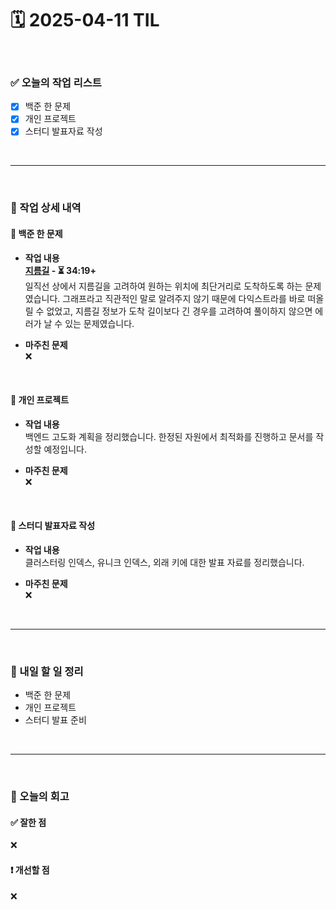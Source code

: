 # 🗓️ 2025-04-11 TIL

<br>

### ✅ 오늘의 작업 리스트  
- [x] 백준 한 문제
- [x] 개인 프로젝트
- [x] 스터디 발표자료 작성

<br>

---

<br>

### 📌 작업 상세 내역  

#### 🔹 백준 한 문제
- **작업 내용**<br>
**[지름길](https://www.acmicpc.net/problem/1446) - ⏳ 34:19+**<br>
일직선 상에서 지름길을 고려하여 원하는 위치에 최단거리로 도착하도록 하는 문제였습니다.
그래프라고 직관적인 말로 알려주지 않기 때문에 다익스트라를 바로 떠올릴 수 없었고, 지름길 정보가 도착 길이보다 긴 경우를 고려하여 풀이하지 않으면 에러가 날 수 있는 문제였습니다.

- **마주친 문제**<br>
❌

<br>

#### 🔹 개인 프로젝트
- **작업 내용**<br>
백엔드 고도화 계획을 정리했습니다. 한정된 자원에서 최적화를 진행하고 문서를 작성할 예정입니다.

- **마주친 문제**<br>
❌

<br>

#### 🔹 스터디 발표자료 작성
- **작업 내용**<br>
클러스터링 인덱스, 유니크 인덱스, 외래 키에 대한 발표 자료를 정리했습니다.

- **마주친 문제**<br>
❌

<br>

---

<br>

### 🚀 내일 할 일 정리  

- 백준 한 문제
- 개인 프로젝트
- 스터디 발표 준비  

<br>

---

<br>

### 🧐 오늘의 회고  

#### ✅ 잘한 점
❌

#### ❗ 개선할 점
❌


<br><br><br>